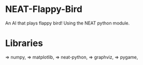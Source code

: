 <h1>NEAT-Flappy-Bird</h1>
An AI that plays flappy bird! Using the NEAT python module.
<h1>Libraries</h1>
=> numpy,
=> matplotlib,
=> neat-python,
=> graphviz,
=> pygame,

